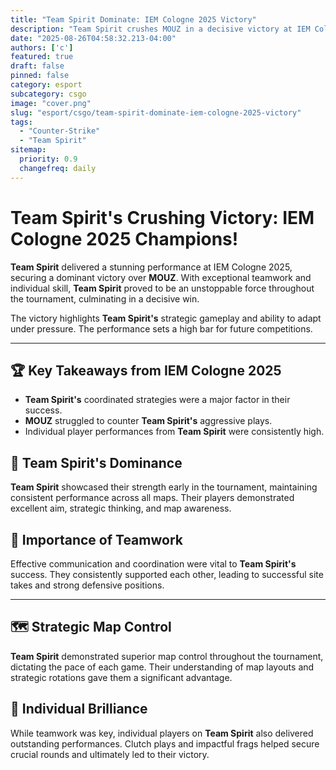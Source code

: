 ```yaml
---
title: "Team Spirit Dominate: IEM Cologne 2025 Victory"
description: "Team Spirit crushes MOUZ in a decisive victory at IEM Cologne 2025, showcasing superior skill and teamwork."
date: "2025-08-26T04:58:32.213-04:00"
authors: ['c']
featured: true
draft: false
pinned: false
category: esport
subcategory: csgo
image: "cover.png"
slug: "esport/csgo/team-spirit-dominate-iem-cologne-2025-victory"
tags:
  - "Counter-Strike"
  - "Team Spirit"
sitemap:
  priority: 0.9
  changefreq: daily
---
```


# **Team Spirit's** Crushing Victory: IEM Cologne 2025 Champions!

**Team Spirit** delivered a stunning performance at IEM Cologne 2025, securing a dominant victory over **MOUZ**. With exceptional teamwork and individual skill, **Team Spirit** proved to be an unstoppable force throughout the tournament, culminating in a decisive win.

The victory highlights **Team Spirit's** strategic gameplay and ability to adapt under pressure. The performance sets a high bar for future competitions.

---

## 🏆 Key Takeaways from IEM Cologne 2025

-   **Team Spirit's** coordinated strategies were a major factor in their success.
-   **MOUZ** struggled to counter **Team Spirit's** aggressive plays.
-   Individual player performances from **Team Spirit** were consistently high.

## 🎯 Team Spirit's Dominance

**Team Spirit** showcased their strength early in the tournament, maintaining consistent performance across all maps. Their players demonstrated excellent aim, strategic thinking, and map awareness.

## 🤝 Importance of Teamwork

Effective communication and coordination were vital to **Team Spirit's** success. They consistently supported each other, leading to successful site takes and strong defensive positions.

---

## 🗺️ Strategic Map Control

**Team Spirit** demonstrated superior map control throughout the tournament, dictating the pace of each game. Their understanding of map layouts and strategic rotations gave them a significant advantage.

## 💪 Individual Brilliance

While teamwork was key, individual players on **Team Spirit** also delivered outstanding performances. Clutch plays and impactful frags helped secure crucial rounds and ultimately led to their victory.